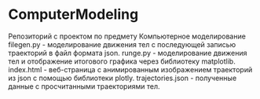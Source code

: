 # ComputerModeling
Репозиторий с проектом по предмету Компьютерное моделирование
filegen.py - моделирование движения тел с последующей записью траекторий в файл формата json.
runge.py - моделирование движения тел и отображение итогового графика через библиотеку matplotlib.
index.html - веб-страница с анимированным изображением траекторий из json с помощью библиотеки plotly.
trajectories.json - полученные данные с просчитанными траекториями тел.
